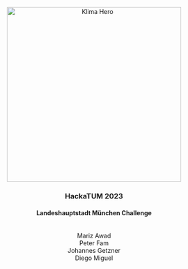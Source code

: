 <p align="center"><img width="400" src="https://github.com/dmlls/klima-hero/assets/22967053/b79acee8-d3d5-453e-bc61-f92539ec0421" alt="Klima Hero"></p>
<h3 align="center">HackaTUM 2023</h3>
<h4 align="center">Landeshauptstadt München Challenge</h4>
<br>
<div align="center">Mariz Awad</div>
<div align="center">Peter Fam</div>
<div align="center">Johannes Getzner</div>
<div align="center">Diego Miguel</div>
